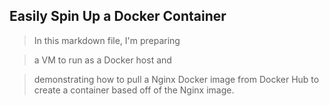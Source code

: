 ## Easily Spin Up a Docker Container

> In this markdown file, I'm preparing

> a VM to run as a Docker host and 

> demonstrating how to pull a Nginx Docker image 
> from Docker Hub to create a container 
> based off of the Nginx image. 
